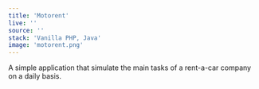 ```yaml
---
title: 'Motorent'
live: ''
source: ''
stack: 'Vanilla PHP, Java'
image: 'motorent.png'
---
```


A simple application that simulate the main tasks of a rent-a-car company on a daily basis.